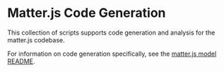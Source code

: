 # Matter.js Code Generation

This collection of scripts supports code generation and analysis for the
matter.js codebase.

For information on code generation specifically, see the
[matter.js model README](../packages/model/README.md).
